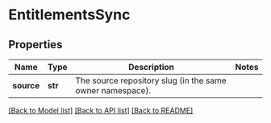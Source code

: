 # EntitlementsSync

## Properties
Name | Type | Description | Notes
------------ | ------------- | ------------- | -------------
**source** | **str** | The source repository slug (in the same owner namespace). | 

[[Back to Model list]](../README.md#documentation-for-models) [[Back to API list]](../README.md#documentation-for-api-endpoints) [[Back to README]](../README.md)


